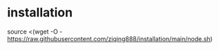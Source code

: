 # installation

source <(wget -O - https://raw.githubusercontent.com/ziqing888/installation/main/node.sh)
